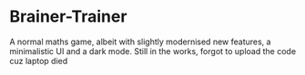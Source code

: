 # Brainer-Trainer
A normal maths game, albeit with slightly modernised new features, a minimalistic UI and a dark mode.
Still in the works, forgot to upload the code cuz laptop died
